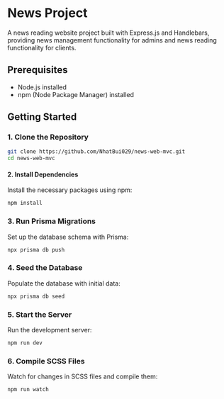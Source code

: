# News Project

A news reading website project built with Express.js and Handlebars, providing news management functionality for admins and news reading functionality for clients.

## Prerequisites

- Node.js installed
- npm (Node Package Manager) installed

## Getting Started

### 1. Clone the Repository
```bash
git clone https://github.com/NhatBui029/news-web-mvc.git
cd news-web-mvc
```

#### 2.  Install Dependencies
Install the necessary packages using npm:
```bash
npm install
```
### 3.  Run Prisma Migrations
Set up the database schema with Prisma:
```bash
npx prisma db push
```
### 4.  Seed the Database
Populate the database with initial data:
```bash
npx prisma db seed
```

### 5.  Start the Server
Run the development server:
```bash
npm run dev
```

### 6. Compile SCSS Files
Watch for changes in SCSS files and compile them:
```bash
npm run watch
```






